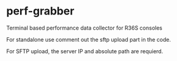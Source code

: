 # perf-grabber
Terminal based performance data collector for R36S consoles

For standalone use comment out the sftp upload part in the code.

For SFTP upload, the server IP and absolute path are requierd.
